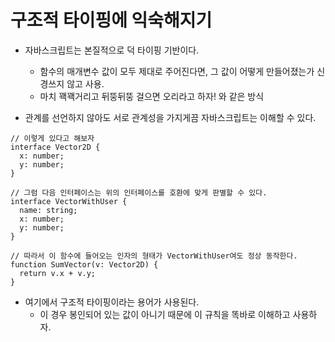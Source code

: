 # 구조적 타이핑에 익숙해지기

- 자바스크립트는 본질적으로 덕 타이핑 기반이다.
  - 함수의 매개변수 값이 모두 제대로 주어진다면,  그 값이 어떻게 만들어졌는가 신경쓰지 않고 사용.
  - 마치 꽥꽥거리고 뒤뚱뒤뚱 걸으면 오리라고 하자! 와 같은 방식

- 관계를 선언하지 않아도 서로 관계성을 가지게끔 자바스크립트는 이해할 수 있다.

```
// 이렇게 있다고 해보자
interface Vector2D {
  x: number;
  y: number;
}

// 그럼 다음 인터페이스는 위의 인터페이스를 호환에 맞게 판별할 수 있다.
interface VectorWithUser {
  name: string;
  x: number;
  y: number;
}

// 따라서 이 함수에 들어오는 인자의 형태가 VectorWithUser여도 정상 동작한다.
function SumVector(v: Vector2D) {
  return v.x + v.y;
}
```

- 여기에서 구조적 타이핑이라는 용어가 사용된다.
  - 이 경우 봉인되어 있는 값이 아니기 때문에 이 규칙을 똑바로 이해하고 사용하자.